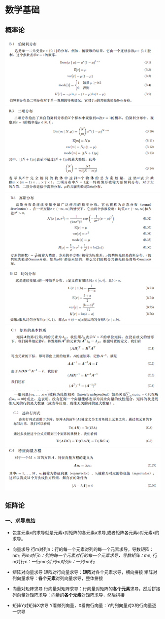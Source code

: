 # 数学基础

## 概率论
![avatar](img/bern.png)
![avatar](img/er.png)
![avatar](img/gauss.png)
![avatar](img/junyun.png)
![avatar](img/Matrix.png)
![avatar](img/Matrix2.png)
![avatar](img/Matrix3.png)
![avatar](img/Matrix4.png)


## 矩阵论
### 一、求导总结
- 包含元素x的求导就是元素x对矩阵的各元素a求导,或者矩阵各元素a对元素x的求导。

- 向量求导
  行m对列n：行的每一个元素对列的每一个元素求导，导数矩阵：n*m;
  列m对行n：列的每一个元素对行的每一个元素求导，导数矩阵：m*n;
  行m对行n：一行m*n列
  列m对列n：一列m*n行

- 矩阵对向量求导
  矩阵对行向量求导：**矩阵**对各个元素求导，横向拼接
  矩阵对列向量求导：**各个元素**对列向量求导，整体拼接

- 向量对矩阵求导
  行向量对矩阵求导：行向量对矩阵的**各个元素**求导，然后拼接
  列向量对矩阵求导：向量的**各个元素**对矩阵求导，然后拼接

- 矩阵Y对矩阵X求导
  Y看做列向量，X看做行向量：Y的列向量对X的行向量逐一求导

